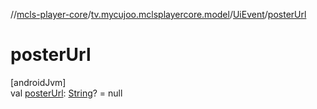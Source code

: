 //[mcls-player-core](../../../index.md)/[tv.mycujoo.mclsplayercore.model](../index.md)/[UiEvent](index.md)/[posterUrl](poster-url.md)

# posterUrl

[androidJvm]\
val [posterUrl](poster-url.md): [String](https://kotlinlang.org/api/latest/jvm/stdlib/kotlin/-string/index.html)? = null
